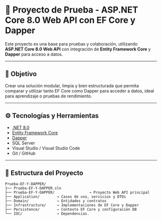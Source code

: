 # 🧪 Proyecto de Prueba - ASP.NET Core 8.0 Web API con EF Core y Dapper

Este proyecto es una base para pruebas y colaboración, utilizando **ASP.NET Core 8.0 Web API** con integración de **Entity Framework Core** y **Dapper** para acceso a datos.

---

## 📌 Objetivo

Crear una solución modular, limpia y bien estructurada que permita comparar y utilizar tanto EF Core como Dapper para acceder a datos, ideal para aprendizaje o pruebas de rendimiento.

---

## ⚙️ Tecnologías y Herramientas

- [.NET 8.0](https://dotnet.microsoft.com/)
- [Entity Framework Core](https://learn.microsoft.com/en-us/ef/core/)
- [Dapper](https://github.com/DapperLib/Dapper)
- SQL Server
- Visual Studio / Visual Studio Code
- Git / GitHub

---

## 📁 Estructura del Proyecto

```text
Prueba-EF-Y-DAPPER/
├── Prueba-EF-Y-DAPPER.sln
├── Prueba-EF-Y-DAPPER/                → Proyecto Web API principal
├── Application/        → Casos de uso, servicios y DTOs
├── Domain/             → Entidades y contratos
├── Infrastructure/     → Implementaciones de EF Core y Dapper
├── Persistence/        → Contexto EF Core y configuración DB
└── IOC/                → Dependencias.
